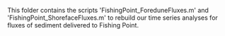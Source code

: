 This folder contains the scripts 'FishingPoint_ForeduneFluxes.m' and 'FishingPoint_ShorefaceFluxes.m' to rebuild our time series analyses for fluxes of sediment delivered to Fishing Point.

